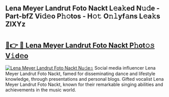 ## Lena Meyer Landrut Foto Nackt L𝚎a𝚔ed N𝚞𝚍e - Part-bfZ Vi𝚍𝚎o P𝚑𝚘tos - H𝚘𝚝 O𝚗𝚕yf𝚊ns L𝚎a𝚔s ZIXYz

# <h2><a href="http://kfc4zq.oniu.top/?m=Lena+Meyer+Landrut+Foto+Nackt">🔗👉 🔴 Lena Meyer Landrut Foto Nackt P𝚑ot𝚘𝚜 V𝚒d𝚎o</a></h2>

[![Lena Meyer Landrut Foto Nackt Nu𝚍e𝚜](https://i.imgur.com/0qMVB7G.gif)](http://kfc4zq.oniu.top/?m=Lena+Meyer+Landrut+Foto+Nackt)
Social media influencer Lena Meyer Landrut Foto Nackt, famed for disseminating dance and lifestyle knowledge, through presentations and personal blogs. Gifted vocalist Lena Meyer Landrut Foto Nackt, known for their remarkable singing abilities and achievements in the music world.  
